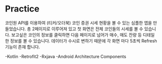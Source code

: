 # Practice
코인원 API를 이용하여 (티커/오더북) 코인 증권 시세 현황을 볼 수 있는 심플한 앱을 만들었습니다.
총 2페이지로 이루어져 있고 첫 화면은 전체 코인들의 시세를 볼 수 있습니다.
보고싶은 코인의 정보를 클릭하면 다음 페이지로 넘어가 매수, 매도 잔량 등 디테일한 정보를 볼 수 있습니다.
데이터가 수시로 변하기 때문에 각 화면 마다 5초씩 Refresh 기능이 존재 합니다. 

-Kotlin
-Retrofit2
-Rxjava
-Android Architecture Components
